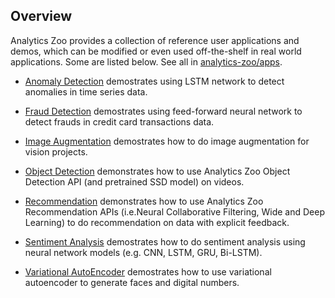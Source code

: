## Overview

Analytics Zoo provides a collection of reference user applications and demos, which can be modified or even used off-the-shelf in real world applications. Some are listed below. See all in [analytics-zoo/apps](https://github.com/intel-analytics/analytics-zoo/tree/branch-0.1/apps).

   * [Anomaly Detection](https://github.com/intel-analytics/analytics-zoo/tree/branch-0.1/apps/anomaly-detection) demostrates using LSTM network to detect anomalies in time series data.

   * [Fraud Detection](https://github.com/intel-analytics/analytics-zoo/tree/branch-0.1/apps/fraud-detection) demostrates using feed-forward neural network to detect frauds in credit card transactions data. 

   * [Image Augmentation](https://github.com/intel-analytics/analytics-zoo/tree/branch-0.1/apps/image-augmentation) demostrates how to do image augmentation for vision projects. 
 
   * [Object Detection](https://github.com/intel-analytics/analytics-zoo/tree/branch-0.1/apps/object-detection) demonstrates how to use Analytics Zoo Object Detection API (and pretrained SSD model) on videos. 
 
   * [Recommendation](https://github.com/intel-analytics/analytics-zoo/tree/branch-0.1/apps/recommendation) demonstrates how to use Analytics Zoo Recommendation APIs (i.e.Neural Collaborative Filtering, Wide and Deep Learning) to do recommendation on data with explicit feedback. 

   * [Sentiment Analysis](https://github.com/intel-analytics/analytics-zoo/tree/branch-0.1/apps/sentiment-analysis) demostrates how to do sentiment analysis using neural network models (e.g. CNN, LSTM, GRU, Bi-LSTM).

   * [Variational AutoEncoder](https://github.com/intel-analytics/analytics-zoo/tree/branch-0.1/apps/variational-autoencoder) demostrates how to use variational autoencoder to generate faces and digital numbers.  


